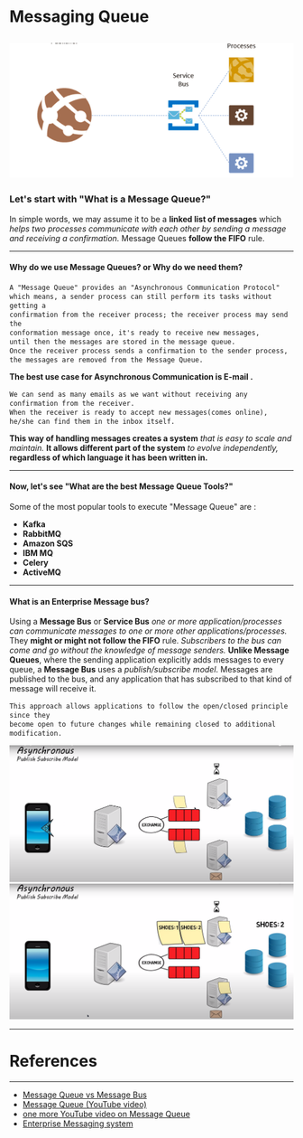 # Messaging Queue
![Message Bus](images/message-bus-760x360.png)
---
### Let's start with "What is a Message Queue?"

In simple words, we may assume it to be a **linked list of messages**
which *helps two processes communicate with each other by sending a message and receiving a confirmation.*
Message Queues **follow the FIFO** rule.

---

#### **Why do we use Message Queues? or Why do we need them?**

    A "Message Queue" provides an "Asynchronous Communication Protocol"
    which means, a sender process can still perform its tasks without getting a
    confirmation from the receiver process; the receiver process may send the
    conformation message once, it's ready to receive new messages,
    until then the messages are stored in the message queue.
    Once the receiver process sends a confirmation to the sender process,
    the messages are removed from the Message Queue.

**The best use case for Asynchronous Communication is E-mail .**

    We can send as many emails as we want without receiving any confirmation from the receiver.
    When the receiver is ready to accept new messages(comes online), he/she can find them in the inbox itself.

**This way of handling messages creates a system** *that is easy to scale and maintain.*
**It allows different part of the system** *to evolve independently,* **regardless of which language it has been written in.**

---
#### Now, let's see "What are the best Message Queue Tools?"
  Some of the most popular tools to execute "Message Queue" are : 
* **Kafka** 
* **RabbitMQ**
* **Amazon SQS**
* **IBM MQ**
* **Celery**
* **ActiveMQ**
---

#### What is an Enterprise Message bus?

Using a **Message Bus** or **Service Bus** *one or more application/processes can
communicate messages to one or more other applications/processes.*
They **might or might not follow the FIFO** rule.
*Subscribers to the bus can come and go without the knowledge of message senders.*
**Unlike Message Queues**, where the sending application explicitly adds messages to every queue,
a **Message Bus** uses a *publish/subscribe model*. Messages are published to the bus,
and any application that has subscribed to that kind of message will receive it.

    This approach allows applications to follow the open/closed principle since they
    become open to future changes while remaining closed to additional modification.

![Publish/Subscribe Model.png](images/Screenshot_1.png)
![Publish/Subscribe Model.png](images/Screenshot_2.png)

---
# References
---
* [Message Queue vs Message Bus](https://ardalis.com/bus-or-queue/)
* [Message Queue (YouTube video)](https://www.youtube.com/watch?v=5-Rq4-PZlew)
* [one more YouTube video on Message Queue](https://www.youtube.com/watch?v=sfQwMu0SCT8)
* [Enterprise Messaging system](https://en.wikipedia.org/wiki/Enterprise_messaging_system)